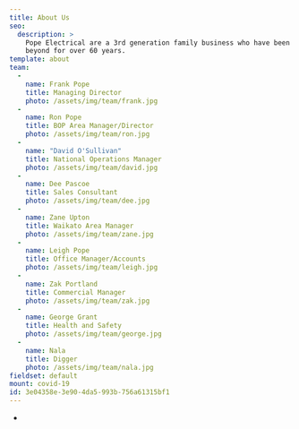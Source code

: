 ```yaml
---
title: About Us
seo:
  description: >
    Pope Electrical are a 3rd generation family business who have been servicing the Bay of Plenty and
    beyond for over 60 years.
template: about
team:
  - 
    name: Frank Pope
    title: Managing Director
    photo: /assets/img/team/frank.jpg
  - 
    name: Ron Pope
    title: BOP Area Manager/Director
    photo: /assets/img/team/ron.jpg
  - 
    name: "David O'Sullivan"
    title: National Operations Manager
    photo: /assets/img/team/david.jpg
  - 
    name: Dee Pascoe
    title: Sales Consultant
    photo: /assets/img/team/dee.jpg
  - 
    name: Zane Upton
    title: Waikato Area Manager
    photo: /assets/img/team/zane.jpg
  - 
    name: Leigh Pope
    title: Office Manager/Accounts
    photo: /assets/img/team/leigh.jpg
  - 
    name: Zak Portland
    title: Commercial Manager
    photo: /assets/img/team/zak.jpg
  - 
    name: George Grant
    title: Health and Safety
    photo: /assets/img/team/george.jpg
  - 
    name: Nala
    title: Digger
    photo: /assets/img/team/nala.jpg
fieldset: default
mount: covid-19
id: 3e04358e-3e90-4da5-993b-756a61315bf1
---
```

*